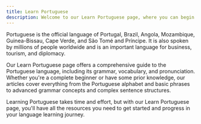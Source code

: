 ```yaml
---
title: Learn Portuguese
description: Welcome to our Learn Portuguese page, where you can begin your journey to mastering one of the most widely spoken languages in the world!
---
```


Portuguese is the official language of Portugal, Brazil, Angola, Mozambique, Guinea-Bissau, Cape Verde, and São Tomé and Príncipe. It is also spoken by millions of people worldwide and is an important language for business, tourism, and diplomacy.

Our Learn Portuguese page offers a comprehensive guide to the Portuguese language, including its grammar, vocabulary, and pronunciation. Whether you're a complete beginner or have some prior knowledge, our articles cover everything from the Portuguese alphabet and basic phrases to advanced grammar concepts and complex sentence structures.

Learning Portuguese takes time and effort, but with our Learn Portuguese page, you'll have all the resources you need to get started and progress in your language learning journey.